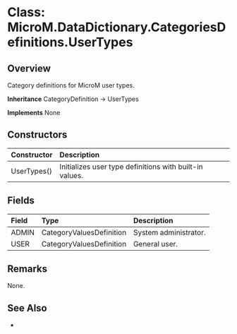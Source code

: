 # Class: MicroM.DataDictionary.CategoriesDefinitions.UserTypes
## Overview
Category definitions for MicroM user types.

**Inheritance**
CategoryDefinition -> UserTypes

**Implements**
None

## Constructors
| Constructor | Description |
|:------------|:-------------|
| UserTypes() | Initializes user type definitions with built-in values. |

## Fields
| Field | Type | Description |
|:------------|:-------------|:-------------|
| ADMIN | CategoryValuesDefinition | System administrator. |
| USER | CategoryValuesDefinition | General user. |

## Remarks
None.

## See Also
-

